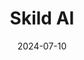 ---  
layout: startup_page  
title: "Skild AI"  
id: "skild.ai"  
permalink: "/skildaiskild.ai07102024/"  
website: "https://www.skild.ai/"  
funding_round: "Series A"  
funding_amount: "$300M"  
investors: "Lightspeed Venture Partners, Coatue, SoftBank Group, Jeff Bezos (Bezos Expeditions), Felicis Ventures, Sequoia Capital, Menlo Ventures, General Catalyst, CRV, Amazon, SV Angel, Carnegie Mellon University"  
about: "Skild AI builds AI-powered brains for robots, training its model on significantly more data than competitors. Its general-purpose AI can be used in various robots and scenarios for tasks like locomotion and navigation, enabling low-cost robots to operate across numerous industries."  
markets: "AI, Robotics, Automation/Workflow Software, Business/Productivity Software, Media and Information Services (B2B), Software Development Applications, Big Data, Manufacturing, Artificial Intelligence & Machine Learning, Information Technology"  
hq: "Pittsburgh, Pennsylvania, United States"  
founded_year: "2023"  
linkedin: "https://www.linkedin.com/company/skildai"  
twitter: "https://twitter.com/SkildAI"  
instagram: ""  
facebook: "https://www.facebook.com/SkildAI"  
crunchbase: "https://www.crunchbase.com/organization/skild-ai"  
pitchbook: "https://pitchbook.com/profiles/company/608340-52"  

date_display: "10-Jul-2024"  
date: "2024-07-10"

# SEO Optimization  
meta_title: "Skild AI - Series A Funding ($300M)"  
meta_description: "Skild AI, Skild AI builds AI-powered brains for robots, training its model on significantly more data than competitors. Its general-purpose AI can be used in va..."  
meta_keywords: "Skild AI, AI, Robotics, Automation/Workflow Software, Business/Productivity Software, Media and Information Services (B2B), Software Development Applications, Big Data, Manufacturing, Artificial Intelligence & Machine Learning, Information Technology, Series A funding"  
canonical_url: "https://startup.projectstartups.com/skildaiskild.ai07102024/"  
---
